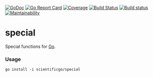 [![GoDoc](https://godoc.org/github.com/scientificgo/special?status.svg)](https://godoc.org/github.com/scientificgo/special)
[![Go Report Card](https://goreportcard.com/badge/github.com/scientificgo/special)](https://goreportcard.com/report/github.com/scientificgo/special)
[![Coverage](https://codecov.io/gh/scientificgo/special/branch/master/graph/badge.svg)](https://codecov.io/gh/scientificgo/special)
[![Build Status](https://travis-ci.org/scientificgo/special.svg?branch=master)](https://travis-ci.org/scientificgo/special)
[![Build status](https://ci.appveyor.com/api/projects/status/52itav5o4njri99y?svg=true)](https://ci.appveyor.com/project/jdparkinson93/special)
[![Maintainability](https://api.codeclimate.com/v1/badges/4229a260d3fa1d3b9269/maintainability)](https://codeclimate.com/github/scientificgo/special/maintainability)

# special

Special functions for [Go](https://golang.org).

### Usage

`go install -i scientificgo/special`
